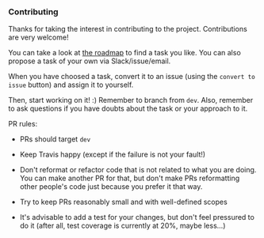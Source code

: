 ### Contributing

Thanks for taking the interest in contributing to the project. Contributions are very welcome!

You can take a look at [the roadmap](https://github.com/JoelSanchez/ventas/projects/1) to find a task you like. You can also propose a task of your own  via Slack/issue/email. 

When you have choosed a task, convert it to an issue (using the `convert to issue` button) and assign it to yourself.

Then, start working on it! :) Remember to branch from `dev`. Also, remember to ask questions if you have doubts about the task or your approach to it.

PR rules:

- PRs should target `dev`
- Keep Travis happy (except if the failure is not your fault!)


- Don't reformat or refactor code that is not related to what you are doing. You can make another PR for that, but don't make PRs reformatting other people's code just because you prefer it that way.
- Try to keep PRs reasonably small and with well-defined scopes
- It's advisable to add a test for your changes, but don't feel pressured to do it (after all, test coverage is currently at 20%, maybe less...)


